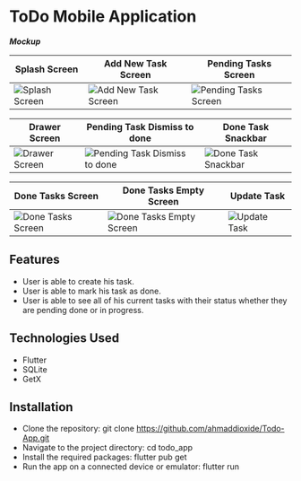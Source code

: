 # ToDo Mobile Application



**_Mockup_**

| Splash Screen | Add New Task Screen | Pending Tasks Screen |
| --- | --- | --- |
|![Splash Screen](https://user-images.githubusercontent.com/75989502/233316435-1721f727-8963-4834-a347-67a3c7f3b55e.png) |![Add New Task Screen](https://user-images.githubusercontent.com/75989502/233316280-1cc22d8a-9b40-40e9-8bf8-09b1864c7a15.png) |![Pending Tasks Screen](https://user-images.githubusercontent.com/75989502/233316347-62ee9826-eb95-4310-aa98-04cda44642a8.png) |

| Drawer Screen | Pending Task Dismiss to done | Done Task Snackbar |
| --- | --- | --- |
|![Drawer Screen](https://user-images.githubusercontent.com/75989502/233316375-c80353fe-5cd6-40e5-93b1-36388a61ee82.png) | ![Pending Task Dismiss to done](https://user-images.githubusercontent.com/75989502/233316378-e94d5e7b-2e3b-42c7-94ea-7228eb1fd292.png) | ![Done Task Snackbar](https://user-images.githubusercontent.com/75989502/233316396-2a8d5a6a-4011-453f-9ded-68820aa6f533.png) |

| Done Tasks Screen | Done Tasks Empty Screen | Update Task |
| --- | --- | --- |
| ![Done Tasks Screen](https://user-images.githubusercontent.com/75989502/233316401-16860092-c345-45e3-9958-5f5ddcb21a93.png) | ![Done Tasks Empty Screen](https://user-images.githubusercontent.com/75989502/233316412-07841415-e909-4b2e-a96b-df6e5d6c8b85.png)| ![Update Task](https://user-images.githubusercontent.com/75989502/233316422-abd91c27-cb50-4b97-925a-fab3a2461bef.png) |



## Features

- User is able to create his task.
- User is able to mark his task as done.
- User is able to see all of his current tasks with their status whether they are pending done or in progress.


## Technologies Used

- Flutter
- SQLite
- GetX


## Installation

- Clone the repository: git clone https://github.com/ahmaddioxide/Todo-App.git
- Navigate to the project directory: cd todo_app
- Install the required packages: flutter pub get
- Run the app on a connected device or emulator: flutter run
